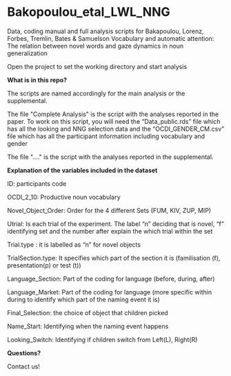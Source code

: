 # Bakopoulou_etal_LWL_NNG
Data, coding manual and full analysis scripts for Bakapoulou, Lorenz, Forbes, Tremlin, Bates &amp; Samuelson Vocabulary and automatic attention: The relation between novel words and gaze dynamics in noun generalization

Open the project to set the working directory and start analysis

**What is in this repo?**

The scripts are named accordingly for the main analysis or the supplemental. 

The file "Complete Analysis" is the script with the analyses reported in the paper.
To work on this script, you will need the “Data_public.rds” file which has all the looking and NNG selection data and the “OCDI_GENDER_CM.csv” file which has all the participant information including vocabulary and gender

The file "…." is the script with the analyses reported in the supplemental.



**Explanation of the variables included in the dataset**

ID: participants code 

OCDI_2_10: Productive noun vocabulary

Novel_Object_Order: Order for the 4 different Sets (FUM, KIV, ZUP, MIP)

Utrial: Is each trial of the experiment.  The label “n” deciding that is novel, “f” identifying set and the number after explain the which trial within the set

Trial.type : it is labelled as “n” for novel objects

TrialSection.type: It specifies which part of the section it is (familisation (f), presentation(p) or test (t)) 

Language_Section: Part of the coding for language (before, during, after)

Language_Market: Part of the coding for language (more specific within during to identify which part of the naming event it is)

Final_Selection: the choice of object that children picked 

Name_Start: Identifying when the naming event happens 

Looking_Switch: Identifying if children switch from Left(L), Right(R)

**Questions?**

Contact us!

